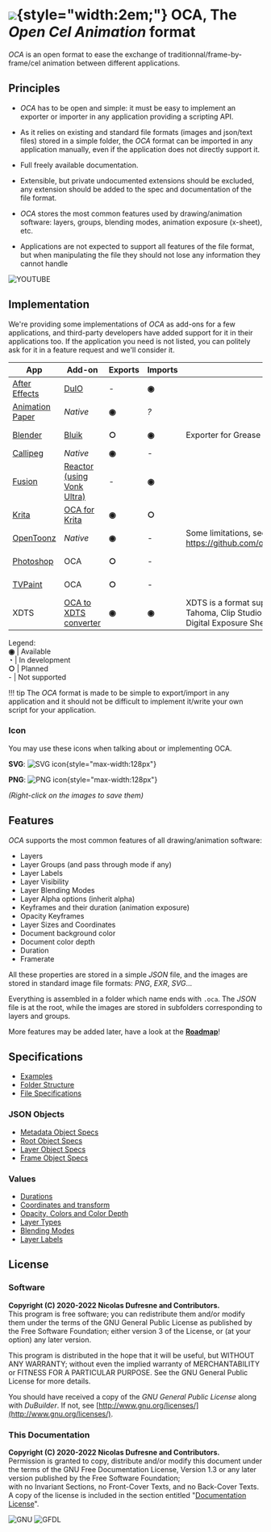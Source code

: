 # ![](img/icons/oca.png){style="width:2em;"} OCA, The *Open Cel Animation* format

*OCA* is an open format to ease the exchange of traditionnal/frame-by-frame/cel animation between different applications.

## Principles

- *OCA* has to be open and simple: it must be easy to implement an exporter or importer in any application providing a scripting API.

- As it relies on existing and standard file formats (images and json/text files) stored in a simple folder, the *OCA* format can be imported in any application manually, even if the application does not directly support it.

- Full freely available documentation.

- Extensible, but private undocumented extensions should be excluded, any extension should be added to the spec and documentation of the file format.

- *OCA* stores the most common features used by drawing/animation software: layers, groups, blending modes, animation exposure (x-sheet), etc.

- Applications are not expected to support all features of the file format, but when manipulating the file they should not lose any information they cannot handle

![YOUTUBE](cjAMmYF8OtE)

## Implementation

We're providing some implementations of *OCA* as add-ons for a few applications, and third-party developers have added support for it in their applications too. If the application you need is not listed, you can politely ask for it in a feature request and we'll consider it.

<!-- implementation_list:begin -->
| App | Add-on | Exports | Imports | Comments | Maintainer |
|---|---|---|---|---|---|
| [After Effects](https://www.adobe.com/products/aftereffects.html) | [DuIO](https://github.com/Rainbox-dev/DuAEF_DuIO) | - | **◉** |  | [RxLaboratory / Duduf](https://rxlaboratory.org) |
| [Animation Paper](https://animationpaper.com/) | *Native* | **◉** | *?* |  | Niels Krogh Mortensen |
| [Blender](https://blender.org/) | [Bluik](https://rxlaboratory.org/tools/bluik/) | **○** | **◉** | Exporter for Grease Pencil planned. | [RxLaboratory / Duduf](https://rxlaboratory.org) |
| [Callipeg](https://callipeg.com) | *Native* | **◉** | - |  | Enoben |
| [Fusion](https://www.blackmagicdesign.com/products/fusion/) | [Reactor (using Vonk Ultra)](https://www.steakunderwater.com/) | - | **◉** |  | [We Suck Less](https://www.steakunderwater.com/wesuckless/) |
| [Krita](http://krita.org/) | [OCA for Krita](https://rxlaboratory.org/tools/oca-for-krita/) | **◉** | **○** |  | [RxLaboratory / Duduf](https://rxlaboratory.org) |
| [OpenToonz](https://opentoonz.github.io/e/) | *Native* | **◉** | - | Some limitations, see https://github.com/opentoonz/opentoonz/pull/4483 | [Dwango](https://en.dwango.co.jp/) |
| [Photoshop](https://www.adobe.com/products/photoshop.html) | OCA | **○** | - |  | [RxLaboratory / Duduf](https://rxlaboratory.org) |
| [TVPaint](https://www.tvpaint.com/) | OCA | **○** | - |  | [RxLaboratory / Duduf](https://rxlaboratory.org) |
| XDTS | [OCA to XDTS converter](https://wolfinabowl.itch.io/oca-to-xdts-converter) | **◉** | **◉** | XDTS is a format supported by OpenToonz, Tahoma, Clip Studio Paint EX and Toei Animation Digital Exposure Sheet. | [Wolf In A Bow](https://wolfinabowl.itch.io/) |

Legend:  
**◉** | Available  
**◔** | In development  
**○** | Planned  
\- | Not supported

<!-- implementation_list:end -->







!!! tip
    The *OCA* format is made to be simple to export/import in any application and it should not be difficult to implement it/write your own script for your application.

### Icon

You may use these icons when talking about or implementing OCA.

**SVG**: ![SVG icon](img/icons/oca-icon.svg){style="max-width:128px"}

**PNG**: ![PNG icon](img/icons/oca.png){style="max-width:128px"}

*(Right-click on the images to save them)*

## Features

*OCA* supports the most common features of all drawing/animation software:

- Layers
- Layer Groups (and pass through mode if any)
- Layer Labels
- Layer Visibility
- Layer Blending Modes
- Layer Alpha options (inherit alpha)
- Keyframes and their duration (animation exposure)
- Opacity Keyframes
- Layer Sizes and Coordinates
- Document background color
- Document color depth
- Duration
- Framerate

All these properties are stored in a simple *JSON* file, and the images are stored in standard image file formats: *PNG*, *EXR*, *SVG*...

Everything is assembled in a folder which name ends with `.oca`. The *JSON* file is at the root, while the images are stored in subfolders corresponding to layers and groups.

More features may be added later, have a look at the [**Roadmap**](roadmap.md)!

## Specifications

- [Examples](specs/examples.md)
- [Folder Structure](specs/folder-structure.md)
- [File Specifications](specs/folder-structure.md)

### JSON Objects

- [Metadata Object Specs](specs/meta.md)
- [Root Object Specs](specs/root.md)
- [Layer Object Specs](specs/layer.md)
- [Frame Object Specs](specs/frame.md)

### Values

- [Durations](specs/durations.md)
- [Coordinates and transform](specs/coordinates.md)
- [Opacity, Colors and Color Depth](specs/color-depth.md)
- [Layer Types](specs/layer-types.md)
- [Blending Modes](specs/blending-modes.md)
- [Layer Labels](specs/blending-modes.md)

## License

### Software

**Copyright (C)  2020-2022 Nicolas Dufresne and Contributors.**  
This program is free software; you can redistribute them and/or modify them under the terms of the GNU General Public License as published by the Free Software Foundation; either version 3 of the License, or (at your option) any later version.

This program is distributed in the hope that it will be useful, but WITHOUT ANY WARRANTY; without even the implied warranty of MERCHANTABILITY or FITNESS FOR A PARTICULAR PURPOSE. See the GNU General Public License for more details.

You should have received a copy of the *GNU General Public License* along with *DuBuilder*. If not, see [http://www.gnu.org/licenses/](http://www.gnu.org/licenses/).

### This Documentation

**Copyright (C)  2020-2022 Nicolas Dufresne and Contributors.**  
Permission is granted to copy, distribute and/or modify this document under the terms of the GNU Free Documentation License, Version 1.3 or any later version published by the Free Software Foundation;  
with no Invariant Sections, no Front-Cover Texts, and no Back-Cover Texts.
A copy of the license is included in the section entitled "[Documentation License](licenses/gfdl.md)".

![GNU](img/gnu.png) ![GFDL](img/gfdl-logo.png)
